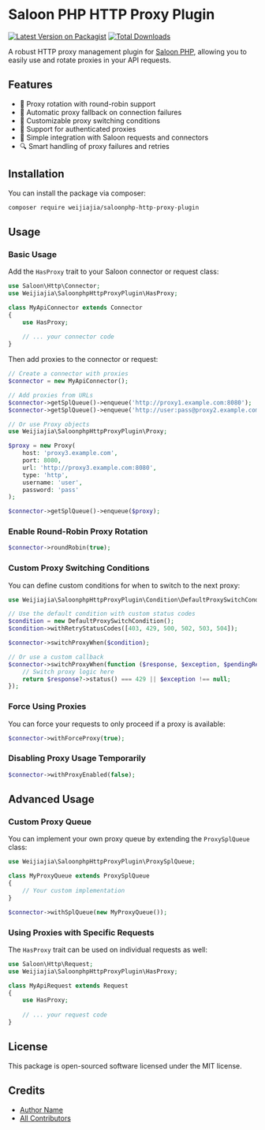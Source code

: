 # Saloon PHP HTTP Proxy Plugin

[![Latest Version on Packagist](https://img.shields.io/packagist/v/weijiajia/saloonphp-http-proxy-plugin.svg)](https://packagist.org/packages/weijiajia/saloonphp-http-proxy-plugin)
[![Total Downloads](https://img.shields.io/packagist/dt/weijiajia/saloonphp-http-proxy-plugin.svg)](https://packagist.org/packages/weijiajia/saloonphp-http-proxy-plugin)

A robust HTTP proxy management plugin for [Saloon PHP](https://github.com/saloonphp/saloon), allowing you to easily use and rotate proxies in your API requests.

## Features

- 🔄 Proxy rotation with round-robin support
- 🔌 Automatic proxy fallback on connection failures
- 🔀 Customizable proxy switching conditions
- 🔐 Support for authenticated proxies
- 🧩 Simple integration with Saloon requests and connectors
- 🔍 Smart handling of proxy failures and retries

## Installation

You can install the package via composer:

```bash
composer require weijiajia/saloonphp-http-proxy-plugin
```

## Usage

### Basic Usage

Add the `HasProxy` trait to your Saloon connector or request class:

```php
use Saloon\Http\Connector;
use Weijiajia\SaloonphpHttpProxyPlugin\HasProxy;

class MyApiConnector extends Connector
{
    use HasProxy;
    
    // ... your connector code
}
```

Then add proxies to the connector or request:

```php
// Create a connector with proxies
$connector = new MyApiConnector();

// Add proxies from URLs
$connector->getSplQueue()->enqueue('http://proxy1.example.com:8080');
$connector->getSplQueue()->enqueue('http://user:pass@proxy2.example.com:8080');

// Or use Proxy objects
use Weijiajia\SaloonphpHttpProxyPlugin\Proxy;

$proxy = new Proxy(
    host: 'proxy3.example.com',
    port: 8080,
    url: 'http://proxy3.example.com:8080',
    type: 'http',
    username: 'user',
    password: 'pass'
);

$connector->getSplQueue()->enqueue($proxy);
```

### Enable Round-Robin Proxy Rotation

```php
$connector->roundRobin(true);
```

### Custom Proxy Switching Conditions

You can define custom conditions for when to switch to the next proxy:

```php
use Weijiajia\SaloonphpHttpProxyPlugin\Condition\DefaultProxySwitchCondition;

// Use the default condition with custom status codes
$condition = new DefaultProxySwitchCondition();
$condition->withRetryStatusCodes([403, 429, 500, 502, 503, 504]);

$connector->switchProxyWhen($condition);

// Or use a custom callback
$connector->switchProxyWhen(function ($response, $exception, $pendingRequest) {
    // Switch proxy logic here
    return $response?->status() === 429 || $exception !== null;
});
```

### Force Using Proxies

You can force your requests to only proceed if a proxy is available:

```php
$connector->withForceProxy(true);
```

### Disabling Proxy Usage Temporarily

```php
$connector->withProxyEnabled(false);
```

## Advanced Usage

### Custom Proxy Queue

You can implement your own proxy queue by extending the `ProxySplQueue` class:

```php
use Weijiajia\SaloonphpHttpProxyPlugin\ProxySplQueue;

class MyProxyQueue extends ProxySplQueue
{
    // Your custom implementation
}

$connector->withSplQueue(new MyProxyQueue());
```

### Using Proxies with Specific Requests

The `HasProxy` trait can be used on individual requests as well:

```php
use Saloon\Http\Request;
use Weijiajia\SaloonphpHttpProxyPlugin\HasProxy;

class MyApiRequest extends Request
{
    use HasProxy;
    
    // ... your request code
}
```

## License

This package is open-sourced software licensed under the MIT license.

## Credits

- [Author Name](https://github.com/weijiajia)
- [All Contributors](../../contributors)
